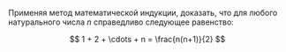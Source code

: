 Применяя метод математической индукции, доказать, что для любого натурального числа $n$ справедливо следующее равенство:

$$ 1 + 2 + \cdots + n = \frac{n(n+1)}{2} $$